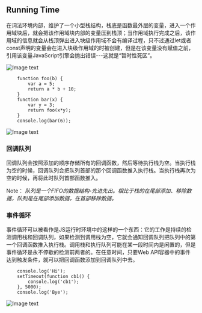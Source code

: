 
## Running Time

 在词法环境内部，维护了一个小型栈结构，栈底是函数最外层的变量，进入一个作用域块后，就会把该作用域块内部的变量压到栈顶；当作用域执行完成之后，该作用域的信息就会从栈顶弹出进入块级作用域不会有编译过程，只不过通过let或者const声明的变量会在进入块级作用域的时被创建，但是在该变量没有赋值之前，引用该变量JavaScript引擎会抛出错误---这就是“暂时性死区”。

![Image text](https://user-gold-cdn.xitu.io/2019/3/17/1698ac2c8ca10784?imageslim)

        function foo(b) {
            var a = 5;
            return a * b + 10;
        }
        function bar(x) {
            var y = 3;
            return foo(x*y);
        }
        console.log(bar(6));

![Image text](https://image.fundebug.com/2019-0410-03.png)        
### 回调队列
回调队列会按照添加的顺序存储所有的回调函数，然后等待执行栈为空。当执行栈为空的时候，回调队列会把队列首部的那个回调函数推入执行栈。当执行栈再次为空的时候，再将此时队列首部函数推入。

Note： *队列是一个FIFO的数据结构-先进先出。相比于栈的在尾部添加、移除数据，队列是在尾部添加数据，在首部移除数据。*

### 事件循环
事件循环可以被看作是JS运行时环境中的这样的一个东西：它的工作是持续的检测调用栈和回调队列，如果检测到调用栈为空，它就会通知回调队列把队列中的第一个回调函数推入执行栈。调用栈和执行队列可能在某一段时间内是闲置的，但是事件循环是永不停歇的检测前两者的。在任意时间，只要Web API容器中的事件达到触发条件，就可以把回调函数添加到回调队列中去。

        console.log('Hi');
        setTimeout(function cb1() { 
            console.log('cb1');
        }, 5000);
        console.log('Bye');
![Image text](https://pic1.zhimg.com/v2-3baaa2030f404cf2375836958a3b2584_b.webp)